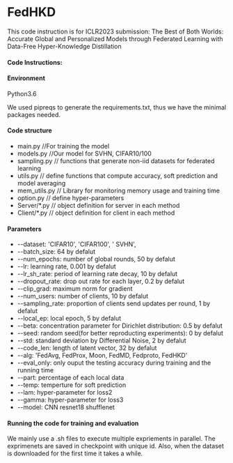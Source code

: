 # FedHKD
This code instruction is for ICLR2023 submission: The Best of Both Worlds: Accurate Global and Personalized Models through Federated Learning with Data-Free Hyper-Knowledge Distillation
#### Code Instructions: 
#### Environment 
Python3.6  

We used pipreqs to generate the requirements.txt, thus we have the minimal packages needed.  

#### Code structure 
* main.py //For training the model 
* models.py //Our model for SVHN, CIFAR10/100
* sampling.py // functions that generate non-iid datasets for federated learning
* utils.py // define functions that compute accuracy, soft prediction and model averaging
* mem_utils.py // Library for monitoring memory usage and training time
* option.py // define hyper-parameters
* Server/*.py // object definition for server in each method
* Client/*.py // object definition for client in each method

#### Parameters
* --dataset: 'CIFAR10', 'CIFAR100', ' SVHN', 
* --batch_size: 64 by defalut 
* --num_epochs: number of global rounds, 50 by defalut
* --lr: learning rate, 0.001 by defalut
* --lr_sh_rate: period of learning rate decay, 10 by defalut
* --dropout_rate: drop out rate for each layer, 0.2 by defalut
* --clip_grad: maximum norm for gradient
* --num_users: number of clients, 10 by defalut
* --sampling_rate: proportion of clients send updates per round, 1 by defalut
* --local_ep: local epoch, 5 by defalut
* --beta: concentration parameter for Dirichlet distribution: 0.5 by defalut
* --seed: random seed(for better reproducting experiments): 0 by defalut
* --std: standard deviation by Differential Noise, 2 by defalut
* --code_len: length of latent vector, 32 by defalut
* --alg: 'FedAvg, FedProx, Moon, FedMD, Fedproto, FedHKD'
* --eval_only: only ouput the testing accuracy during training and the running time
* --part: percentage of each local data
* --temp: temperture for soft prediction
* --lam: hyper-parameter for loss2
* --gamma: hyper-parameter for loss3
* --model: CNN resnet18 shufflenet


#### Running the code for training and evaluation
We mainly use a .sh files to execute multiple expriements in parallel. 
The exprimenets are saved in checkpoint with unique id. Also, when the dataset is downloaded for the first time it takes a while. 


